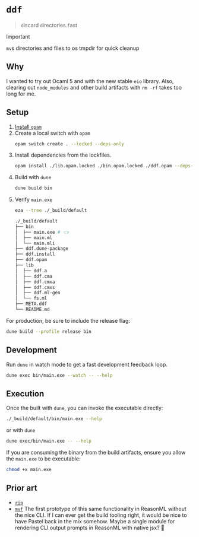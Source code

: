 # `ddf`

> `d`iscard `d`irectories `f`ast

> [!IMPORTANT] 
> `mv`s directories and files to os tmpdir for quick cleanup

## Why

I wanted to try out Ocaml 5 and with the new stable `eio` library. Also, clearing out `node_modules` and other build artifacts with `rm -rf` takes too long for me.

## Setup

1. [Install `opam`](https://opam.ocaml.org/doc/Install.html)
2. Create a local switch with `opam`
   ```sh
   opam switch create . --locked --deps-only
   ```
3. Install dependencies from the lockfiles.
   ```sh
   opam install ./lib.opam.locked ./bin.opam.locked ./ddf.opam --deps-only --locked
   ```
4. Build with `dune`
   ```sh
   dune build bin
   ```
5. Verify `main.exe`
    ```sh
    eza --tree ./_build/default
    ```
    ```sh
    ./_build/default
    ├── bin
    │  ├── main.exe # 👈
    │  ├── main.ml
    │  └── main.mli
    ├── ddf.dune-package
    ├── ddf.install
    ├── ddf.opam
    ├── lib
    │  ├── ddf.a
    │  ├── ddf.cma
    │  ├── ddf.cmxa
    │  ├── ddf.cmxs
    │  ├── ddf.ml-gen
    │  └── fs.ml
    ├── META.ddf
    └── README.md
    ```
For production, be sure to include the release flag:

```sh
dune build --profile release bin
```

## Development

Run `dune` in watch mode to get a fast development feedback loop.

```sh
dune exec bin/main.exe --watch -- --help
```

## Execution

Once the built with `dune`, you can invoke the executable directly:

```sh
./_build/default/bin/main.exe --help
```

or with `dune`

```sh
dune exec/bin/main.exe -- --help
```

If you are consuming the binary from the build artifacts, ensure you allow the `main.exe` to be executable:

```sh
chmod +x main.exe
```

## Prior art

- [`rip`](https://github.com/nivekuil/rip)
- [`mvf`](https://github.com/chrstntdd/mvf)
  The first prototype of this same functionality in ReasonML without the nice CLI. If I can ever get the build tooling right, it would be nice to have Pastel back in the mix somehow. Maybe a single module for rendering CLI output prompts in ReasonML with native jsx? 🤔
